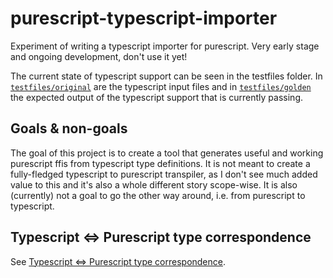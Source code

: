 # purescript-typescript-importer

Experiment of writing a typescript importer for purescript. Very early stage and ongoing development, don't use it yet!

The current state of typescript support can be seen in the testfiles folder. In [`testfiles/original`](./testfiles/original/) are the typescript input files and in [`testfiles/golden`](./testfiles/golden/) the expected output of the typescript support that is currently passing.

## Goals & non-goals

The goal of this project is to create a tool that generates useful and working purescript ffis from typescript type definitions. It is not meant to create a fully-fledged typescript to purescript transpiler, as I don't see much added value to this and it's also a whole different story scope-wise.
It is also (currently) not a goal to go the other way around, i.e. from purescript to typescript.

## Typescript <=> Purescript type correspondence

See [Typescript <=> Purescript type correspondence](docs/type-correspondence.md).
